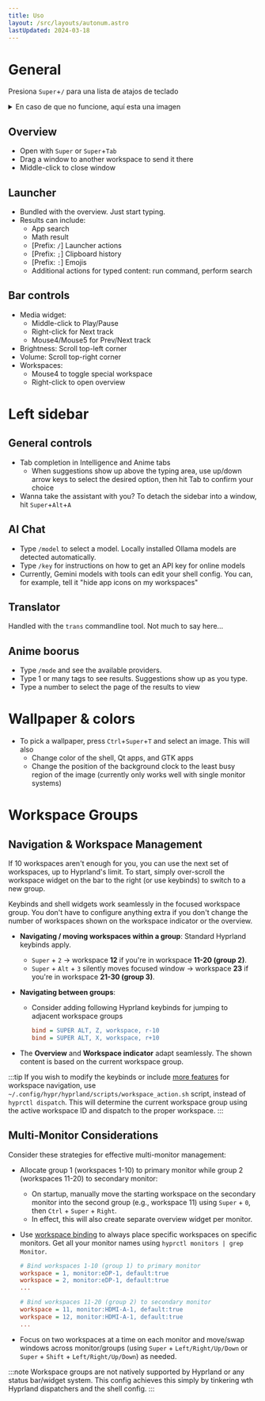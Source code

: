 ```yaml
---
title: Uso
layout: /src/layouts/autonum.astro
lastUpdated: 2024-03-18
---
```


# General

Presiona `Super`+`/` para una lista de atajos de teclado

<details> 
  <summary>En caso de que no funcione, aquí esta una imagen</summary>

  <img width="1412" height="828" alt="image" src="https://github.com/user-attachments/assets/8f7bd216-9e03-47e3-8709-0008772a4133" />

</details>

## Overview

- Open with `Super` or `Super`+`Tab`
- Drag a window to another workspace to send it there
- Middle-click to close window

## Launcher

- Bundled with the overview. Just start typing.
- Results can include:
  - App search
  - Math result
  - [Prefix: `/`] Launcher actions
  - [Prefix: `;`] Clipboard history
  - [Prefix: `:`] Emojis
  - Additional actions for typed content: run command, perform search

## Bar controls

- Media widget:
  - Middle-click to Play/Pause
  - Right-click for Next track
  - Mouse4/Mouse5 for Prev/Next track
- Brightness: Scroll top-left corner
- Volume: Scroll top-right corner
- Workspaces:
  - Mouse4 to toggle special workspace
  - Right-click to open overview

# Left sidebar

## General controls

- Tab completion in Intelligence and Anime tabs
  - When suggestions show up above the typing area, use up/down arrow keys to select the desired option, then hit Tab to confirm your choice
- Wanna take the assistant with you? To detach the sidebar into a window, hit `Super`+`Alt`+`A`

## AI Chat

- Type `/model` to select a model. Locally installed Ollama models are detected automatically.
- Type `/key` for instructions on how to get an API key for online models
- Currently, Gemini models with tools can edit your shell config. You can, for example, tell it "hide app icons on my workspaces"

## Translator

Handled with the `trans` commandline tool. Not much to say here...

## Anime boorus

- Type `/mode` and see the available providers.
- Type 1 or many tags to see results. Suggestions show up as you type.
- Type a number to select the page of the results to view

# Wallpaper & colors

- To pick a wallpaper, press `Ctrl`+`Super`+`T` and select an image. This will also
  - Change color of the shell, Qt apps, and GTK apps
  - Change the position of the background clock to the least busy region of the image (currently only works well with single monitor systems)

# Workspace Groups

## Navigation & Workspace Management

If 10 workspaces aren't enough for you, you can use the next set of workspaces, up to Hyprland's limit. To start, simply over-scroll the workspace widget on the bar to the right (or use keybinds) to switch to a new group.

Keybinds and shell widgets work seamlessly in the focused workspace group. You don't have to configure anything extra if you don't change the number of workspaces shown on the workspace indicator or the overview.

- **Navigating / moving workspaces within a group**: Standard Hyprland keybinds apply.
  - `Super` + `2` → workspace **12** if you're in workspace **11-20 (group 2)**.
  - `Super` + `Alt` + `3` silently moves focused window → workspace **23** if you're in workspace **21-30 (group 3)**.

- **Navigating between groups**:
  - Consider adding following Hyprland keybinds for jumping to adjacent workspace groups
    ```ini title="~/.config/hypr/custom/keybinds.conf"
    bind = SUPER ALT, Z, workspace, r-10
    bind = SUPER ALT, X, workspace, r+10
    ```
- The **Overview** and **Workspace indicator** adapt seamlessly. The shown content is based on the current workspace group.

:::tip
If you wish to modify the keybinds or include [more features](https://wiki.hyprland.org/Configuring/Dispatchers/) for workspace navigation, use `~/.config/hypr/hyprland/scripts/workspace_action.sh` script, instead of `hyprctl dispatch`. This will determine the current workspace group using the active workspace ID and dispatch to the proper workspace.
:::

## Multi-Monitor Considerations

Consider these strategies for effective multi-monitor management:

- Allocate group 1 (workspaces 1-10) to primary monitor while group 2 (workspaces 11-20) to secondary monitor:
  - On startup, manually move the starting workspace on the secondary monitor into the second group (e.g., workspace 11) using `Super` + `0`, then `Ctrl` + `Super` + `Right`.
  - In effect, this will also create separate overview widget per monitor.
- Use [workspace binding](https://wiki.hyprland.org/Configuring/Workspace-Rules/#rules) to always place specific workspaces on specific monitors. Get all your monitor names using `hyprctl monitors | grep Monitor`.

  ```ini title="~/.config/custom/general.conf"
  # Bind workspaces 1-10 (group 1) to primary monitor
  workspace = 1, monitor:eDP-1, default:true
  workspace = 2, monitor:eDP-1, default:true
  ...

  # Bind workspaces 11-20 (group 2) to secondary monitor
  workspace = 11, monitor:HDMI-A-1, default:true
  workspace = 12, monitor:HDMI-A-1, default:true
  ...
  ```

- Focus on two workspaces at a time on each monitor and move/swap windows across monitor/groups (using `Super` + `Left/Right/Up/Down` or `Super` + `Shift` + `Left/Right/Up/Down`) as needed.

:::note
Workspace groups are not natively supported by Hyprland or any status bar/widget system. This config achieves this simply by tinkering wth Hyprland dispatchers and the shell config.
:::
